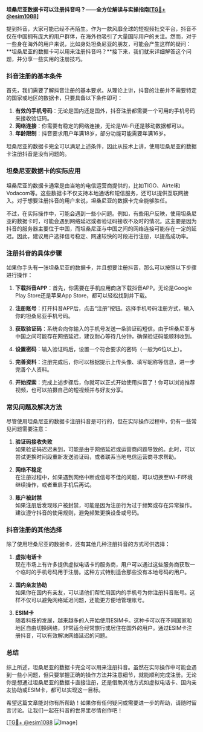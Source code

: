**坦桑尼亚数据卡可以注册抖音吗？——全方位解读与实操指南[[TG💪+ @esim1088](https://t.me/s/esim1088)]**

提到抖音，大家可能已经不再陌生。作为一款风靡全球的短视频社交平台，抖音不仅在中国拥有庞大的用户群体，在海外也吸引了大量国际用户的关注。然而，对于一些身在海外的用户来说，比如身处坦桑尼亚的朋友，可能会产生这样的疑问：**坦桑尼亚的数据卡可以用来注册抖音吗？**接下来，我们就来详细解答这个问题，并分享一些实用的注册技巧。

### 抖音注册的基本条件

首先，我们需要了解抖音注册的基本要求。从理论上讲，抖音的注册并不需要特定的国家或地区的数据卡，只要具备以下条件即可：

1. **有效的手机号码**：无论是国内还是国外，抖音注册都需要一个可用的手机号码来接收验证码。
2. **网络连接**：你需要有稳定的网络连接，无论是Wi-Fi还是移动数据都可以。
3. **年龄限制**：抖音要求用户年满18岁，部分功能可能需要年满16岁。

坦桑尼亚的数据卡完全可以满足上述条件，因此从技术上讲，使用坦桑尼亚的数据卡注册抖音是没有问题的。

### 坦桑尼亚数据卡的实际应用

坦桑尼亚的数据卡通常是由当地的电信运营商提供的，比如TIGO、Airtel和Vodacom等。这些数据卡不仅支持本地通话和短信服务，还可以提供互联网接入。对于想要注册抖音的用户来说，坦桑尼亚的数据卡完全能够胜任。

不过，在实际操作中，可能会遇到一些小问题。例如，有些用户反映，使用坦桑尼亚的数据卡时，可能会遇到网络延迟或者验证码接收不及时的情况。这主要是因为抖音的服务器主要位于中国，而坦桑尼亚与中国之间的网络连接可能存在一定的延迟。因此，建议用户选择信号稳定、网速较快的时段进行注册，以提高成功率。

### 注册抖音的具体步骤

如果你手头有一张坦桑尼亚的数据卡，并且想要注册抖音，那么可以按照以下步骤进行操作：

1. **下载抖音APP**：首先，你需要在手机应用商店下载抖音APP。无论是Google Play Store还是苹果App Store，都可以轻松找到并下载。

2. **注册账号**：打开抖音APP后，点击“注册”按钮。选择手机号码注册方式，输入你的坦桑尼亚手机号码。

3. **获取验证码**：系统会向你输入的手机号发送一条验证码短信。由于坦桑尼亚与中国之间可能存在网络延迟，建议耐心等待几分钟，确保验证码能顺利收到。

4. **设置密码**：输入验证码后，设置一个符合要求的密码（一般为6位以上）。

5. **完善资料**：注册完成后，你可以根据提示上传头像、填写昵称等信息，进一步完善个人资料。

6. **开始探索**：完成上述步骤后，你就可以正式开始使用抖音了！你可以浏览推荐视频，也可以拍摄自己的短视频并与好友分享。

### 常见问题及解决方法

尽管使用坦桑尼亚的数据卡注册抖音是可行的，但在实际操作过程中，仍有一些常见问题需要注意：

1. **验证码接收失败**  
   如果验证码迟迟未到，可能是由于网络延迟或运营商问题导致的。此时，可以尝试更换时间段重新发送验证码，或者联系当地电信运营商寻求帮助。

2. **网络不稳定**  
   在注册过程中，如果遇到网络中断或信号不佳的问题，可以切换至Wi-Fi环境继续操作，或者重启手机后再试。

3. **账户被封禁**  
   如果注册后发现账户被封禁，可能是因为注册行为过于频繁或存在异常操作。建议遵守抖音的使用规则，避免频繁更换设备或号码。

### 抖音注册的其他选择

除了使用坦桑尼亚的数据卡，还有其他几种注册抖音的方式可供选择：

1. **虚拟电话卡**  
   现在市场上有许多提供虚拟电话卡的服务商，用户可以通过这些服务商获取一个临时的手机号码用于注册。这种方式特别适合那些没有本地号码的用户。

2. **国内亲友协助**  
   如果你在国内有亲友，可以请他们帮忙用国内的手机号为你注册抖音账号。这样不仅可以避免网络延迟问题，还能更方便地管理账号。

3. **ESIM卡**  
   随着科技的发展，越来越多的人开始使用ESIM卡。这种卡可以在不同国家和地区自由切换网络，非常适合经常旅行或居住在国外的用户。通过ESIM卡注册抖音，可以有效解决网络延迟的问题。

### 总结

综上所述，坦桑尼亚的数据卡完全可以用来注册抖音。虽然在实际操作中可能会遇到一些小问题，但只要掌握正确的操作方法并注意细节，就能顺利完成注册。无论你是想通过坦桑尼亚的数据卡直接注册，还是借助其他方式如虚拟电话卡、国内亲友协助或ESIM卡，都可以实现这一目标。

希望这篇文章能对你有所帮助！如果你有任何疑问或需要进一步的帮助，请随时留言讨论。让我们一起在抖音的世界里尽情创作吧！

[[TG💪+ @esim1088](https://t.me/s/esim1088) ![Image](https://i.postimg.cc/4NQfJmqS/Snipaste-2025-05-13-00-14-12.png)]